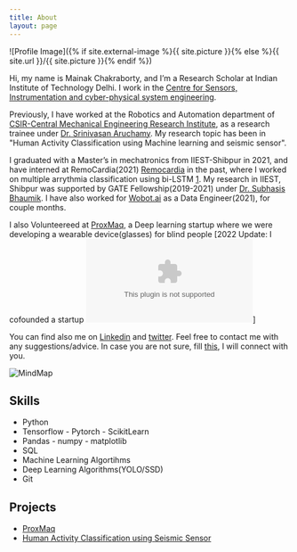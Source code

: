 ```yaml
---
title: About
layout: page
---
```

![Profile Image]({% if site.external-image %}{{ site.picture }}{% else %}{{ site.url }}/{{ site.picture }}{% endif %})


Hi, my name is Mainak Chakraborty, and I’m a Research Scholar at Indian Institute of Technology Delhi. I work in the [Centre for Sensors, Instrumentation and cyber-physical system engineering](https://sense.iitd.ac.in/content/about-us).


Previously, I have worked at the Robotics and Automation department of [CSIR-Central Mechanical Engineering Research Institute](https://www.cmeri.res.in/department/robotics-and-automation), as a research trainee under [Dr. Srinivasan Aruchamy](https://www.cmeri.res.in/user-details/1360). My research topic has been in "Human Activity Classification using Machine learning and seismic sensor".

I graduated with a Master’s in mechatronics from IIEST-Shibpur in 2021, and have interned at RemoCardia(2021) [Remocardia](https://remo.care/) in the past, where I worked on multiple arrythmia classification using bi-LSTM [1](https://drive.google.com/file/d/1rwCdzUo3UmkmkDRpVcGpK3gWcOMcG8nl/view?usp=sharing). My research in IIEST, Shibpur was supported by GATE Fellowship(2019-2021) under [Dr. Subhasis Bhaumik](https://www.iiests.ac.in/IIEST/Faculty/aero-subhasis). I have also worked for [Wobot.ai](https://wobot.ai/) as a Data Engineer(2021), for couple months.

I also Volunteereed at [ProxMaq](https://proxmaq.com/), a Deep learning startup where we were developing a wearable device(glasses) for blind people 
[2022 Update: I cofounded a startup ![Etaaide](etaaide.com)]

You can find also me on [Linkedin](https://www.linkedin.com/in/mainak001/) and [twitter](https://twitter.com/mainak_1996). Feel free to contact me with any suggestions/advice. In case you are not sure, fill [this](https://docs.google.com/forms/d/e/1FAIpQLSetyqyFlgeuoaVTCO9WQ7BjMf_dXxfnWPSM4NDYbd5yvITf7w/viewform?usp=sf_link), I will connect with you. 

 
![MindMap](https://user-images.githubusercontent.com/76518189/135607690-fa2385a0-2990-4d6a-bd8a-cd5744a5be1d.png)


<h2>Skills</h2>

<ul class="skill-list">
	<li>Python</li>
	<li>Tensorflow - Pytorch - ScikitLearn</li>
	<li>Pandas - numpy - matplotlib</li>
	<li>SQL</li>
	<li>Machine Learning Algortihms</li>
	<li>Deep Learning Algorithms(YOLO/SSD)</li>
	<li>Git</li>
</ul>

<h2>Projects</h2>

<ul>
	<li><a href="https://github.com/ProxMaq/ProxVision">ProxMaq</a></li>
	<li><a href="https://github.com/Mainak1792/Human_Activity_Recognition_using_seismic_sensor"> Human Activity Classification using Seismic Sensor</a></li>
</ul>
